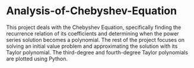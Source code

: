 # Analysis-of-Chebyshev-Equation
This project deals with the Chebyshev Equation, specifically finding the recurrence relation of its coefficients and determining when the power series solution becomes a polynomial. The rest of the project focuses on solving an initial value problem and approximating the solution with its Taylor polynomial. The third-degree and fourth-degree Taylor polynomials are plotted using Python.
